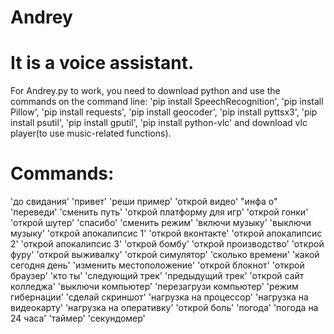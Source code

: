 # Andrey
# It is a voice assistant.
 For Andrey.py to work, you need to download python and use the commands on the command line: 'pip install SpeechRecognition', 'pip install Pillow', 'pip install requests', 'pip install geocoder', 'pip install pyttsx3', 'pip install psutil', 'pip install gputil', 'pip install python-vlc' and download vlc player(to use music-related functions).
# Commands:
'до свидания'
'привет'
'реши пример'
'открой видео'
"инфа о"
'переведи'
'сменить путь'
'открой платформу для игр'
'открой гонки'
'открой шутер'
'спасибо'
'сменить режим'
'включи музыку'
'выключи музыку'
'открой апокалипсис 1'
'открой вконтакте'
'открой апокалипсис 2'
'открой апокалипсис 3'
'открой бомбу'
'открой производство'
'открой фуру'
'открой выживалку'
'открой симулятор'
'сколько времени'
'какой сегодня день'
'изменить местоположение'
'открой блокнот'
'открой браузер'
'кто ты'
'следующий трек'
'предыдущий трек'
'открой сайт колледжа'
'выключи компьютер'
'перезагрузи компьютер'
'режим гибернации'
'сделай скриншот'
'нагрузка на процессор'
'нагрузка на видеокарту'
'нагрузка на оперативку'
'открой боль'
'погода'
'погода на 24 часа'
'таймер'
'секундомер'
